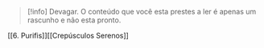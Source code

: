 >[!info] Devagar.
>O conteúdo que você esta prestes a ler é apenas um rascunho e não esta pronto.

[[6. Purifis]][[Crepúsculos Serenos]]